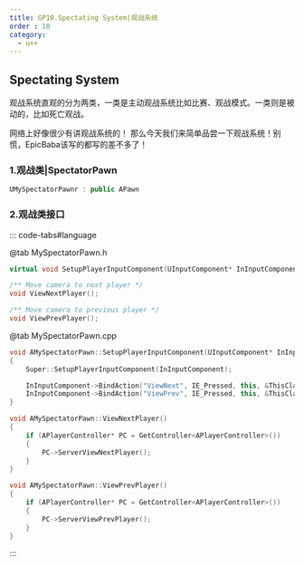 ```yaml
---
title: GP10.Spectating System|观战系统
order : 10
category:
  - u++
---
```


## Spectating System

观战系统直观的分为两类，一类是主动观战系统比如比赛、观战模式。一类则是被动的，比如死亡观战。

<chatmessage avatar="../../assets/emoji/hx.png" :avatarWidth="40" >
网络上好像很少有讲观战系统的！
</chatmessage>

<chatmessage avatar="../../assets/emoji/bqb (2).png" :avatarWidth="40" alignLeft>
那么今天我们来简单品尝一下观战系统！别慌，EpicBaba该写的都写的差不多了！
</chatmessage>

### 1.观战类|SpectatorPawn

```cpp
UMySpectatorPawnr : public APawn
```

### 2.观战类接口

::: code-tabs#language

@tab MySpectatorPawn.h

```cpp
virtual void SetupPlayerInputComponent(UInputComponent* InInputComponent) override;

/** Move camera to next player */
void ViewNextPlayer();

/** Move camera to previous player */
void ViewPrevPlayer();
```
@tab MySpectatorPawn.cpp
```cpp
void AMySpectatorPawn::SetupPlayerInputComponent(UInputComponent* InInputComponent)
{
    Super::SetupPlayerInputComponent(InInputComponent);

    InInputComponent->BindAction("ViewNext", IE_Pressed, this, &ThisClass::ViewNextPlayer);
    InInputComponent->BindAction("ViewPrev", IE_Pressed, this, &ThisClass::ViewPrevPlayer);
}

void AMySpectatorPawn::ViewNextPlayer()
{
    if (APlayerController* PC = GetController<APlayerController>())
    {
        PC->ServerViewNextPlayer();
    }
}

void AMySpectatorPawn::ViewPrevPlayer()
{
    if (APlayerController* PC = GetController<APlayerController>())
    {
        PC->ServerViewPrevPlayer();
    }
}
```
:::

